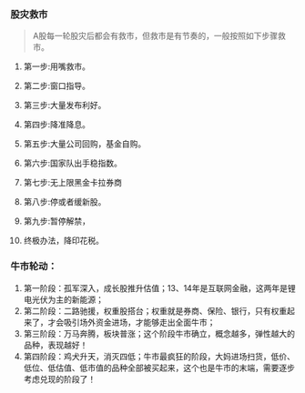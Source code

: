### 股灾救市
> A股每一轮股灾后都会有救市，但救市是有节奏的，一般按照如下步骤救市。
1. 第一步:用嘴救市。
2. 第二步:窗口指导。
3. 第三步:大量发布利好。
4. 第四步:降准降息。
5. 第五步:大量公司回购，基金自购。
6. 第六步:国家队出手稳指数。
7. 第七步:无上限黑金卡拉券商

8. 第八步:停或者缓新股。
9. 第九步:暂停解禁，

10. 终极办法，降印花税。
### 牛市轮动：
1. 第一阶段：孤军深入，成长股推升估值；13、14年是互联网金融，这两年是锂电光伏为主的新能源；
2. 第二阶段：二路驰援，权重股搭台；权重就是券商、保险、银行，只有权重起来了，才会吸引场外资金进场，才能够走出全面牛市；
3. 第三阶段：万马奔腾，板块普涨；这个阶段牛市确立，概念越多，弹性越大的品种，表现越好！
4. 第四阶段：鸡犬升天，消灭四低；牛市最疯狂的阶段，大妈进场扫货，低价、低位、低估值、低市值的品种全部被买起来，这个也是牛市的末端，需要逐步考虑兑现的阶段了！
